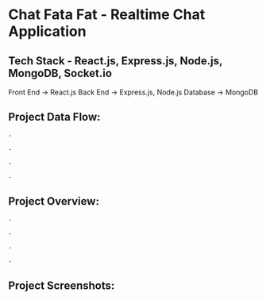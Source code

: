 # Chat Fata Fat - Realtime Chat Application

## Tech Stack - React.js, Express.js, Node.js, MongoDB, Socket.io

Front End -> React.js
Back End -> Express.js, Node.js
Database -> MongoDB

## Project Data Flow:
    
    -

    - 

    - 

    -

## Project Overview:

    - 

    -

    - 

    -

## Project Screenshots: